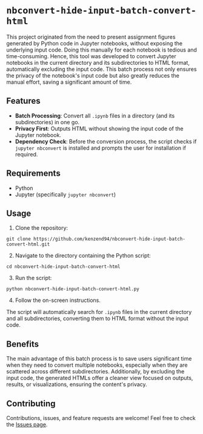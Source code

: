 # `nbconvert-hide-input-batch-convert-html`

This project originated from the need to present assignment figures generated by Python code in Jupyter notebooks, without exposing the underlying input code. Doing this manually for each notebook is tedious and time-consuming. Hence, this tool was developed to convert Jupyter notebooks in the current directory and its subdirectories to HTML format, automatically excluding the input code. This batch process not only ensures the privacy of the notebook's input code but also greatly reduces the manual effort, saving a significant amount of time.

## Features

- **Batch Processing**: Convert all `.ipynb` files in a directory (and its subdirectories) in one go.
- **Privacy First**: Outputs HTML without showing the input code of the Jupyter notebook.
- **Dependency Check**: Before the conversion process, the script checks if `jupyter nbconvert` is installed and prompts the user for installation if required.

## Requirements

- Python
- Jupyter (specifically `jupyter nbconvert`)

## Usage

1. Clone the repository:

``````
git clone https://github.com/kenzend94/nbconvert-hide-input-batch-convert-html.git
``````

2. Navigate to the directory containing the Python script:

``````
cd nbconvert-hide-input-batch-convert-html
``````

3. Run the script:

``````
python nbconvert-hide-input-batch-convert-html.py
``````

4. Follow the on-screen instructions.

The script will automatically search for `.ipynb` files in the current directory and all subdirectories, converting them to HTML format without the input code.

## Benefits

The main advantage of this batch process is to save users significant time when they need to convert multiple notebooks, especially when they are scattered across different subdirectories. Additionally, by excluding the input code, the generated HTMLs offer a cleaner view focused on outputs, results, or visualizations, ensuring the content's privacy.

## Contributing

Contributions, issues, and feature requests are welcome! Feel free to check the [Issues page](https://github.com/kenzend94/nbconvert-hide-input-batch-convert-html/issues).


